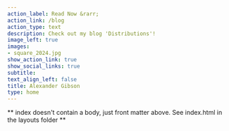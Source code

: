 ```yaml
---
action_label: Read Now &rarr;
action_link: /blog
action_type: text
description: Check out my blog 'Distributions'!
image_left: true
images:
- square_2024.jpg
show_action_link: true
show_social_links: true
subtitle:
text_align_left: false
title: Alexander Gibson
type: home
---
```


** index doesn't contain a body, just front matter above.
See index.html in the layouts folder **
